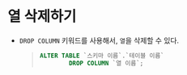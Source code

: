 # 열 삭제하기

- `DROP COLUMN` 키워드를 사용해서, `열`을 삭제할 수 있다.

  > ```sql
  > ALTER TABLE `스키마 이름`.`테이블 이름`
  >         DROP COLUMN `열 이름`;
  > ```
